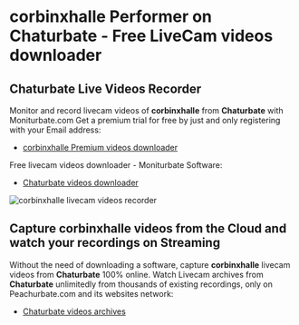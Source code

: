 # corbinxhalle Performer on Chaturbate - Free LiveCam videos downloader

## Chaturbate Live Videos Recorder

Monitor and record livecam videos of **corbinxhalle** from **Chaturbate** with Moniturbate.com
Get a premium trial for free by just and only registering with your Email address:
* [corbinxhalle Premium videos downloader](https://moniturbate.com/request-demo-licence-key.html)

Free livecam videos downloader - Moniturbate Software:
* [Chaturbate videos downloader](https://moniturbate.com/moniturbate-download-software.html)

![corbinxhalle livecam videos recorder](https://peachurnet.com/templates/moniturbate-software.png)


## Capture corbinxhalle videos from the Cloud and watch your recordings on Streaming

Without the need of downloading a software, capture **corbinxhalle** livecam videos from **Chaturbate** 100% online.
Watch Livecam archives from **Chaturbate** unlimitedly from thousands of existing recordings, only on Peachurbate.com and its websites network:
* [Chaturbate videos archives](https://peachurnet.com/)